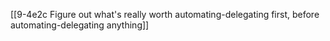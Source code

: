 [[9-4e2c Figure out what's really worth automating-delegating first, before automating-delegating anything]]
